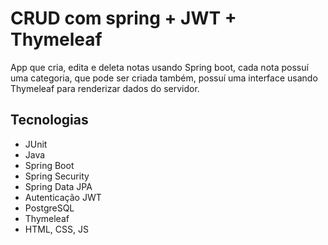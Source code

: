 # CRUD com spring + JWT + Thymeleaf
App que cria, edita e deleta notas usando Spring boot, cada nota possuí uma categoria, que pode ser criada também, 
possuí uma interface usando Thymeleaf para renderizar dados do servidor.

## Tecnologias

- JUnit
- Java
- Spring Boot
- Spring Security
- Spring Data JPA
- Autenticação JWT
- PostgreSQL
- Thymeleaf
- HTML, CSS, JS